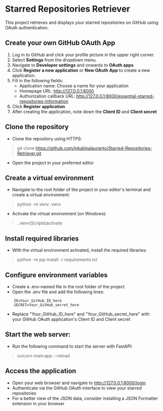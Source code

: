 # Starred Repositories Retriever

This project retrieves and displays your starred repositories on GitHub using OAuth authentication.

## Create your own GitHub OAuth App
1) Log in to GitHub and click your profile picture in the upper right corner. 
2) Select **Settings** from the dropdown menu.
3) Navigate to **Developer settings** and onwards to **OAuth apps**
4) Click **Register a new application** or **New OAuth App** to create a new application. 
5) Fill in the following fields:
   - Application name: Choose a name for your application
   - Homepage URL: http://127.0.0.1:8000
   - Authorization callback URL: http://127.0.0.1:8000/essential-starred-repositories-information
6) Click **Register application**
7) After creating the application, note down the **Client ID** and **Client secret**

## Clone the repository
- Clone the repository using HTTPS:
> git clone https://github.com/inkaliinalauranto/Starred-Repositories-Retriever.git
- Open the project in your preferred editor 

## Create a virtual environment
- Navigate to the root folder of the project in your editor's terminal and create a virtual environment: 
> python -m venv .venv
- Activate the virtual environment (on Windows):
> .\.venv\Scripts\activate

## Install required libraries
- With the virtual environment activated, install the required libraries:
> python -m pip install -r requirements.txt

## Configure environment variables
- Create a .env-named file in the root folder of the project
- Open the .env file and add the following lines:
```
    ID=Your_GitHub_ID_here
    SECRET=Your_GitHub_secret_here
```

- Replace "Your_GitHub_ID_here" and "Your_GitHub_secret_here" with your GitHub OAuth application's Client ID and Client secret

## Start the web server:
- Run the following command to start the server with FastAPI:
> uvicorn main:app --reload


## Access the application
- Open your web browser and navigate to http://127.0.0.1:8000/login
- Authenticate via the GitHub OAuth interface to view your starred repositories
- For a better view of the JSON data, consider installing a JSON Formatter extension in your browser
